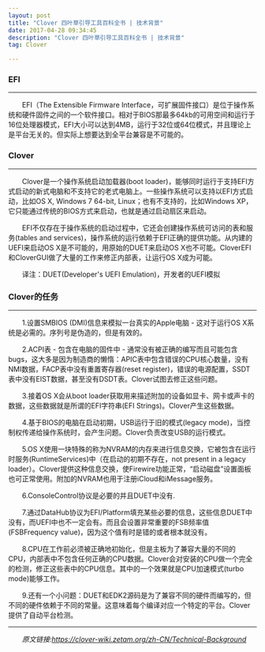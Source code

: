 ```yaml
---
layout: post
title: "Clover 四叶草引导工具百科全书 | 技术背景"
date: 2017-04-28 09:34:45 
description: "Clover 四叶草引导工具百科全书 | 技术背景"
tag: Clover

---    
```



### **EFI**

___

　　EFI（The Extensible Firmware Interface，可扩展固件接口）是位于操作系统和硬件固件之间的一个软件接口。相对于BIOS那最多64kb的可用空间和运行于16位处理器模式，EFI大小可以达到4MB，运行于32位或64位模式，并且理论上是平台无关的。但实际上想要达到全平台兼容是不可能的。

<!--more-->

### **Clover**

___

　　Clover是一个操作系统启动加载器(boot loader)，能够同时运行于支持EFI方式启动的新式电脑和不支持它的老式电脑上。一些操作系统可以支持以EFI方式启动，比如OS X, Windows 7 64-bit, Linux；也有不支持的，比如Windows XP，它只能通过传统的BIOS方式来启动，也就是通过启动扇区来启动。

　　EFI不仅存在于操作系统的启动过程中，它还会创建操作系统可访问的表和服务(tables and services)，操作系统的运行依赖于EFI正确的提供功能。从内建的UEFI来启动OS X是不可能的，用原始的DUET来启动OS X也不可能。CloverEFI和CloverGUI做了大量的工作来修正内部表，让运行OS X成为可能。 
 
　　译注：DUET(Developer's UEFI Emulation)，开发者的UEFI模拟 

### **Clover的任务**

___

　　1.设置SMBIOS (DMI)信息来模拟一台真实的Apple电脑 - 这对于运行OS X系统是必需的。序列号是伪造的，但是有效的。

　　2.ACPI表 - 包含在电脑的固件中 - 通常没有被正确的编写而且可能包含bugs，这大多是因为制造商的懒惰：APIC表中包含错误的CPU核心数量，没有NMI数据，FACP表中没有重置寄存器(reset register)，错误的电源配置，SSDT表中没有EIST数据，甚至没有DSDT表。Clover试图去修正这些问题。

　　3.接着OS X会从boot loader获取用来描述附加的设备如显卡、网卡或声卡的数据，这些数据就是所谓的EFI字符串(EFI Strings)。Clover产生这些数据。

　　4.基于BIOS的电脑在启动初期，USB运行于旧的模式(legacy mode)，当控制权传递给操作系统时，会产生问题。Clover负责改变USB的运行模式。

　　5.OS X使用一块特殊的称为NVRAM的内存来进行信息交换，它被包含在运行时服务(RuntimeServices)中（在启动的初期不存在，not present in a legacy loader）。Clover提供这种信息交换，使Firewire功能正常，“启动磁盘”设置面板也可正常使用。附加的NVRAM也用于注册iCloud和iMessage服务。

　　6.ConsoleControl协议是必要的并且DUET中没有.

　　7.通过DataHub协议为EFI/Platform填充某些必要的信息，这些信息DUET中没有，而UEFI中也不一定会有。而且会设置非常重要的FSB频率值(FSBFrequency value)，因为这个值有时是错的或者根本就没有。

　　8.CPU在工作前必须被正确地初始化，但是主板为了兼容大量的不同的CPU，内部表中不包含任何正确的CPU数据。Clover会对安装的CPU做一个完全的检测，修正这些表中的CPU信息。其中的一个效果就是CPU加速模式(turbo mode)能够工作。

　　9.还有一个小问题：DUET和EDK2源码是为了兼容不同的硬件而编写的，但不同的硬件依赖于不同的常量。这意味着每个编译对应一个特定的平台。Clover提供了自动平台检测。

___

　　*原文链接:<https://clover-wiki.zetam.org/zh-CN/Technical-Background>*
   

